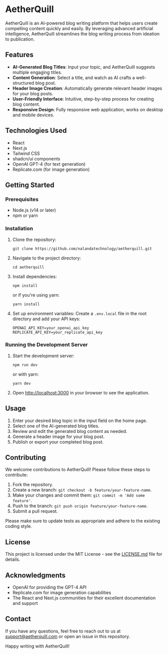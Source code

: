 # AetherQuill

AetherQuill is an AI-powered blog writing platform that helps users create compelling content quickly and easily. By leveraging advanced artificial intelligence, AetherQuill streamlines the blog writing process from ideation to publication.

## Features

- **AI-Generated Blog Titles**: Input your topic, and AetherQuill suggests multiple engaging titles.
- **Content Generation**: Select a title, and watch as AI crafts a well-structured blog post.
- **Header Image Creation**: Automatically generate relevant header images for your blog posts.
- **User-Friendly Interface**: Intuitive, step-by-step process for creating blog content.
- **Responsive Design**: Fully responsive web application, works on desktop and mobile devices.

## Technologies Used

- React
- Next.js
- Tailwind CSS
- shadcn/ui components
- OpenAI GPT-4 (for text generation)
- Replicate.com (for image generation)

## Getting Started

### Prerequisites

- Node.js (v14 or later)
- npm or yarn

### Installation

1. Clone the repository:
   ```
   git clone https://github.com/nalandatechnology/aetherquill.git
   ```

2. Navigate to the project directory:
   ```
   cd aetherquill
   ```

3. Install dependencies:
   ```
   npm install
   ```
   or if you're using yarn:
   ```
   yarn install
   ```

4. Set up environment variables:
   Create a `.env.local` file in the root directory and add your API keys:
   ```
   OPENAI_API_KEY=your_openai_api_key
   REPLICATE_API_KEY=your_replicate_api_key
   ```

### Running the Development Server

1. Start the development server:
   ```
   npm run dev
   ```
   or with yarn:
   ```
   yarn dev
   ```

2. Open [http://localhost:3000](http://localhost:3000) in your browser to see the application.

## Usage

1. Enter your desired blog topic in the input field on the home page.
2. Select one of the AI-generated blog titles.
3. Review and edit the generated blog content as needed.
4. Generate a header image for your blog post.
5. Publish or export your completed blog post.

## Contributing

We welcome contributions to AetherQuill! Please follow these steps to contribute:

1. Fork the repository.
2. Create a new branch: `git checkout -b feature/your-feature-name`.
3. Make your changes and commit them: `git commit -m 'Add some feature'`.
4. Push to the branch: `git push origin feature/your-feature-name`.
5. Submit a pull request.

Please make sure to update tests as appropriate and adhere to the existing coding style.

## License

This project is licensed under the MIT License - see the [LICENSE.md](LICENSE.md) file for details.

## Acknowledgments

- OpenAI for providing the GPT-4 API
- Replicate.com for image generation capabilities
- The React and Next.js communities for their excellent documentation and support

## Contact

If you have any questions, feel free to reach out to us at support@aetherquill.com or open an issue in this repository.

Happy writing with AetherQuill!